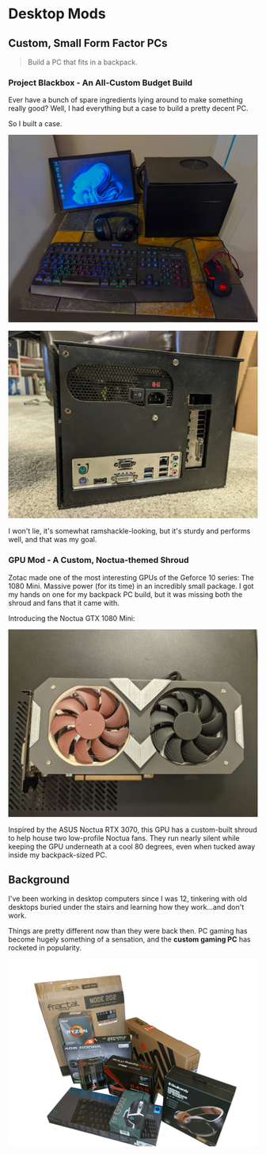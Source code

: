 #  Desktop Mods

## Custom, Small Form Factor PCs
> Build a PC that fits in a backpack.

### Project Blackbox - An All-Custom Budget Build

Ever have a bunch of spare ingredients lying around to make something really good? Well, I had everything but a case to build a pretty decent PC.

So I built a case.

![Project Blackbox, a hodgepodge of mid-tier components assembled into a custom-built chassis.](img/blackbox.jpg "Project Blackbox")

![Project Blackbox, but the backside this time.](img/blackbox-back.jpg "Back side of Project Blackbox")

I won't lie, it's somewhat ramshackle-looking, but it's sturdy and performs well, and that was my goal.

### GPU Mod - A Custom, Noctua-themed Shroud

Zotac made one of the most interesting GPUs of the Geforce 10 series: The 1080 Mini. Massive power (for its time) in an incredibly small package. 
I got my hands on one for my backpack PC build, but it was missing both the shroud and fans that it came with.

Introducing the Noctua GTX 1080 Mini:

![The so-called Noctua GTX 1080 Mini, a Zotac 1080 Mini with a custom-built shroud and Noctua fans to mimic ASUS's Noctua RTX 3070](img/noctua1080.jpg "Noctua GTX 1080 Mini")

Inspired by the ASUS Noctua RTX 3070, this GPU has a custom-built shroud to help house two low-profile Noctua fans. 
They run nearly silent while keeping the GPU underneath at a cool 80 degrees, even when tucked away inside my backpack-sized PC.

## Background

I've been working in desktop computers since I was 12, tinkering with old desktops buried under the stairs and learning how they work...and don't work.

Things are pretty different now than they were back then. PC gaming has become hugely something of a sensation, and the **custom gaming PC** has rocketed in popularity.

![Computer parts, still in boxes, ready for the fun part](img/pc-parts.png "PC Parts")
